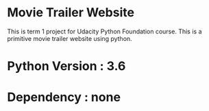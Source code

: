 # Movie Trailer Website

This is term 1 project for Udacity Python Foundation course. This is a primitive movie trailer website using python.

# Python Version : 3.6
# Dependency : none 
